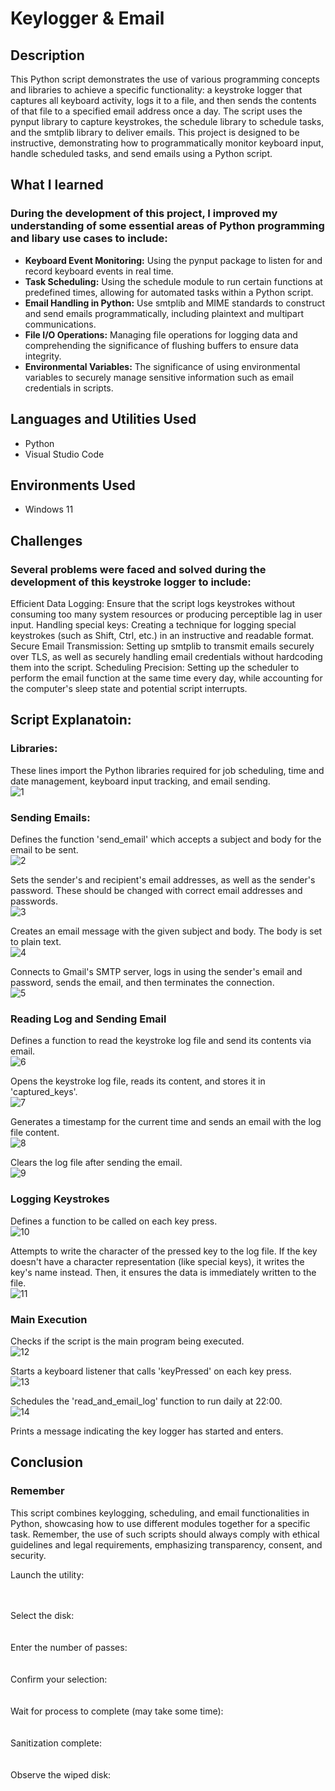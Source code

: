 # Keylogger & Email


 ## Description

This Python script demonstrates the use of various programming concepts and libraries to achieve a specific functionality: a keystroke logger that captures all keyboard activity, logs it to a file, and then sends the contents of that file to a specified email address once a day. The script uses the pynput library to capture keystrokes, the schedule library to schedule tasks, and the smtplib library to deliver emails. This project is designed to be instructive, demonstrating how to programmatically monitor keyboard input, handle scheduled tasks, and send emails using a Python script.
<br />

 ## What I learned

   ### During the development of this project, I improved my understanding of some essential areas of Python programming and libary use cases to include:

- <b>Keyboard Event Monitoring:</b> Using the pynput package to listen for and record keyboard events in real time.
- <b>Task Scheduling:</b> Using the schedule module to run certain functions at predefined times, allowing for automated tasks within a Python script.
- <b>Email Handling in Python:</b> Use smtplib and MIME standards to construct and send emails programmatically, including plaintext and multipart communications.
- <b>File I/O Operations:</b> Managing file operations for logging data and comprehending the significance of flushing buffers to ensure data integrity.
- <b>Environmental Variables:</b> The significance of using environmental variables to securely manage sensitive information such as email credentials in scripts.


 ## Languages and Utilities Used 

- Python
- Visual Studio Code <br />

 ## Environments Used

- Windows 11

 ## Challenges

   ### Several problems were faced and solved during the development of this keystroke logger to include:

Efficient Data Logging: Ensure that the script logs keystrokes without consuming too many system resources or producing perceptible lag in user input.
Handling special keys: Creating a technique for logging special keystrokes (such as Shift, Ctrl, etc.) in an instructive and readable format.
Secure Email Transmission: Setting up smtplib to transmit emails securely over TLS, as well as securely handling email credentials without hardcoding them into the script.
Scheduling Precision: Setting up the scheduler to perform the email function at the same time every day, while accounting for the computer's sleep state and potential script interrupts.


 ## Script Explanatoin:

  ### Libraries: 
  These lines import the Python libraries required for job scheduling, time and date management, keyboard input tracking, and email sending. <br/>
![1](https://github.com/KREUW/Keylogger-in-Python/assets/151568256/ebb76d24-14bc-4e85-9aef-99ba4bdcd69a)

  ### Sending Emails:
  
  Defines the function 'send_email' which accepts a subject and body for the email to be sent. <br/>
![2](https://github.com/KREUW/Keylogger-in-Python/assets/151568256/1c5f9554-df2e-4572-abba-e80f6b8d8bf8)

  Sets the sender's and recipient's email addresses, as well as the sender's password. These should be changed with correct email addresses and passwords. <br/>
![3](https://github.com/KREUW/Keylogger-in-Python/assets/151568256/8261d793-2434-48f9-8fe5-0400ab1a0c67)

  Creates an email message with the given subject and body. The body is set to plain text. <br/>
![4](https://github.com/KREUW/Keylogger-in-Python/assets/151568256/1d1a7e82-f42b-41b7-99cd-45ea5fb648f7)

  Connects to Gmail's SMTP server, logs in using the sender's email and password, sends the email, and then terminates the connection. <br/>
![5](https://github.com/KREUW/Keylogger-in-Python/assets/151568256/03944c24-8eaf-4821-9e82-ae690d40f51a)

  ### Reading Log and Sending Email

  Defines a function to read the keystroke log file and send its contents via email.<br/>
![6](https://github.com/KREUW/Keylogger-in-Python/assets/151568256/99fb236a-2dc7-40f4-9a7f-6cd93ad60927)

  Opens the keystroke log file, reads its content, and stores it in 'captured_keys'. <br/>
![7](https://github.com/KREUW/Keylogger-in-Python/assets/151568256/69ab02d4-6b3e-4409-aebe-a23fdd9853f4)

  Generates a timestamp for the current time and sends an email with the log file content. <br/>
![8](https://github.com/KREUW/Keylogger-in-Python/assets/151568256/a58cd7d5-0a6c-407c-ad28-d27f3b511808)

  Clears the log file after sending the email. <br/>
![9](https://github.com/KREUW/Keylogger-in-Python/assets/151568256/ff9d8b15-2bc7-4b3e-a95a-5df7a2f42e9a)

  ### Logging Keystrokes

  Defines a function to be called on each key press. <br/>
![10](https://github.com/KREUW/Keylogger-in-Python/assets/151568256/b50a71b5-6359-404b-aa39-f05027fbb12d)

  Attempts to write the character of the pressed key to the log file. If the key doesn't have a character representation (like special keys), it writes the key's name instead. Then, it ensures the data is immediately written to the file. <br/>
![11](https://github.com/KREUW/Keylogger-in-Python/assets/151568256/bb9a0174-c6db-4773-ba44-c5f6cdd29285)

  ### Main Execution

  Checks if the script is the main program being executed. <br/>
![12](https://github.com/KREUW/Keylogger-in-Python/assets/151568256/65c6e348-a001-46f5-9cf7-8d9c8cbd897b)

  Starts a keyboard listener that calls 'keyPressed' on each key press. <br/>
![13](https://github.com/KREUW/Keylogger-in-Python/assets/151568256/3f9d8f4e-68e4-457c-8df3-b69748a61f4c)

  Schedules the 'read_and_email_log' function to run daily at 22:00. <br/>
![14](https://github.com/KREUW/Keylogger-in-Python/assets/151568256/5dc652c9-d694-4ebf-8e6b-0e81e3e7e14c)

  Prints a message indicating the key logger has started and enters.

 ## Conclusion 



  ### Remember 
  This script combines keylogging, scheduling, and email functionalities in Python, showcasing how to use different modules together for a specific task. Remember, the use of such scripts should always comply with ethical guidelines and legal requirements, emphasizing transparency, consent, and security.

  

  

  
  

  

  

  
  
Launch the utility: <br/>

<br />
<br />
Select the disk:  <br/>

<br />
<br />
Enter the number of passes: <br/>

<br />
<br />
Confirm your selection:  <br/>

<br />
<br />
Wait for process to complete (may take some time):  <br/>

<br />
<br />
Sanitization complete:  <br/>

<br />
<br />
Observe the wiped disk:  <br/>

</p>
